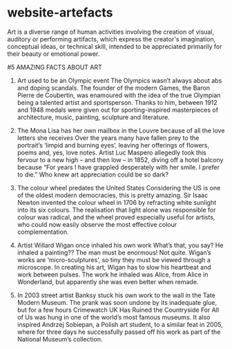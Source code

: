 # website-artefacts
Art is a diverse range of human activities involving the creation of visual, auditory or performing artifacts, which express the creator's imagination, conceptual ideas, or technical skill, intended to be appreciated primarily for their beauty or emotional power. 

#5 AMAZING FACTS ABOUT ART 

1. Art used to be an Olympic event
The Olympics wasn’t always about abs and doping scandals. The founder of the modern Games, the Baron Pierre de Coubertin, was enamoured with the idea of the true Olympian being a talented artist and sportsperson. Thanks to him, between 1912 and 1948 medals were given out for sporting-inspired masterpieces of architecture, music, painting, sculpture and literature.

2. The Mona Lisa has her own mailbox in the Louvre because of all the love letters she receives
Over the years many have fallen prey to the portrait’s ‘limpid and burning eyes’, leaving her offerings of flowers, poems and, yes, love notes. Artist Luc Maspero allegedly took this fervour to a new high – and then low – in 1852, diving off a hotel balcony because “For years I have grappled desperately with her smile. I prefer to die.” Who knew art appreciation could be so dark?
3. The colour wheel predates the United States
Considering the US is one of the oldest modern democracies, this is pretty amazing. Sir Isaac Newton invented the colour wheel in 1706 by refracting white sunlight into its six colours. The realisation that light alone was responsible for colour was radical, and the wheel proved especially useful for artists, who could now easily observe the most effective colour complementation.

4. Artist Willard Wigan once inhaled his own work
What’s that, you say? He inhaled a painting?? The man must be enormous! Not quite. Wigan’s works are ‘micro-sculptures’, so tiny they must be viewed through a microscope. In creating his art, Wigan has to slow his heartbeat and work between pulses. The work he inhaled was Alice, from Alice in Wonderland, but apparently she was even better when remade.

5. In 2003 street artist Banksy stuck his own work to the wall in the Tate Modern Museum.
The prank was soon undone by its inadequate glue, but for a few hours Crimewatch UK Has Ruined the Countryside For All of Us was hung in one of the world’s most famous museums. It also inspired Andrzej Sobiepan, a Polish art student, to a similar feat in 2005, where for three days he successfully passed off his work as part of the National Museum’s collection.
